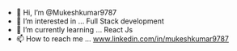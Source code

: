 - 👋 Hi, I’m @Mukeshkumar9787
- 👀 I’m interested in ... Full Stack development
- 🌱 I’m currently learning ... React Js
- 📫 How to reach me ... www.linkedin.com/in/mukeshkumar9787

<!---
Mukeshkumar9787/Mukeshkumar9787 is a ✨ special ✨ repository because its `README.md` (this file) appears on your GitHub profile.
You can click the Preview link to take a look at your changes.
--->
